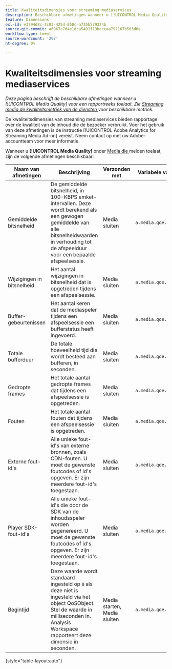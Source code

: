 ```yaml
---
title: Kwaliteitsdimensies voor streaming mediaservices
description: Beschikbare afmetingen wanneer u [!UICONTROL Media Quality] inschakelt voor een rapportsuite.
feature: Dimensions
exl-id: e3794d8c-3c03-425d-850c-a735b579324b
source-git-commit: a6967c7d4e1dca5491f13beccaa797167b503d6e
workflow-type: tm+mt
source-wordcount: '297'
ht-degree: 0%

---
```


# Kwaliteitsdimensies voor streaming mediaservices

*Deze pagina beschrijft de beschikbare afmetingen wanneer u [!UICONTROL Media Quality] voor een rapportreeks toelaat. Zie [ Streaming media de kwaliteitsmetriek van de diensten ](../metrics/sm-quality.md) voor beschikbare metriek.*

De kwaliteitsdimensies van streaming mediaservices bieden rapportage over de kwaliteit van de inhoud die de bezoeker verbruikt. Voor het gebruik van deze afmetingen is de instructie [!UICONTROL Adobe Analytics for Streaming Media Ad-on] vereist. Neem contact op met uw Adobe-accountteam voor meer informatie.

Wanneer u **[!UICONTROL Media Quality]** onder [ Media die ](/help/admin/tools/manage-rs/edit-settings/media-management.md) melden toelaat, zijn de volgende afmetingen beschikbaar:

| Naam van afmetingen | Beschrijving | Verzonden met | Variabele van contextgegevens |
| --- | --- | --- | --- |
| Gemiddelde bitsnelheid | De gemiddelde bitsnelheid, in 100-KBPS emket-intervallen. Deze wordt berekend als een gewogen gemiddelde van alle bitsnelheidwaarden in verhouding tot de afspeelduur voor een bepaalde afspeelsessie. | Media sluiten | `a.media.qoe.bitrateAverageBucket` |
| Wijzigingen in bitsnelheid | Het aantal wijzigingen in bitsnelheid dat is opgetreden tijdens een afspeelsessie. | Media sluiten | `a.media.qoe.bitrateChangeCount` |
| Buffer-gebeurtenissen | Het aantal keren dat de mediaspeler tijdens een afspeelsessie een bufferstatus heeft ingevoerd. | Media sluiten | `a.media.qoe.bufferCount` |
| Totale bufferduur | De totale hoeveelheid tijd die wordt besteed aan bufferen, in seconden. | Media sluiten | `a.media.qoe.bufferTime` |
| Gedropte frames | Het totale aantal gedropte frames dat tijdens een afspeelsessie is opgetreden. | Media sluiten | `a.media.qoe.droppedFrameCount` |
| Fouten | Het totale aantal fouten dat tijdens een afspeelsessie is opgetreden. | Media sluiten | `a.media.qoe.errorCount` |
| Externe fout-id&#39;s | Alle unieke fout-id&#39;s van externe bronnen, zoals CDN-fouten. U moet de gewenste foutcodes of id&#39;s opgeven. Er zijn meerdere fout-id&#39;s toegestaan. | Media sluiten | `a.media.qoe.externalErrors` |
| Player SDK-fout-id&#39;s | Alle unieke fout-id&#39;s die door de SDK van de inhoudsspeler worden gegenereerd. U moet de gewenste foutcodes of id&#39;s opgeven. Er zijn meerdere fout-id&#39;s toegestaan. | Media sluiten | `a.media.qoe.playerSdkErrors` |
| Begintijd | Deze waarde wordt standaard ingesteld op `0` als deze niet is ingesteld via het object QoSObject. Stel de waarde in milliseconden in. Analysis Workspace rapporteert deze dimensie in seconden. | Media starten, Media sluiten | `a.media.qoe.timeToStart` |

{style="table-layout:auto"}
